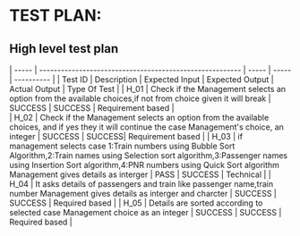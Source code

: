 # TEST PLAN:

## High level test plan

| ----- | -------------------------------------------------------- | ----- | ----- | ---------- |
| Test ID | Description | Expected Input | Expected Output | Actual Output | Type Of Test |
| H_01 | Check if the Management selects an option from the available choices,if not from choice given it will break | SUCCESS | SUCCESS | Requirement based |	
| H_02 | Check if the Management selects an option from the available choices, and if yes they it will continue the case	Management's choice, an integer | SUCCESS |	SUCCESS| Requirement based |
| H_03 | if management selects case 1:Train numbers using Bubble Sort Algorithm,2:Train names using Selection sort algorithm,3:Passenger names using Insertion Sort algorithm,4:PNR numbers using Quick Sort algorithm	Management gives details as interger | PASS |	SUCCESS | Technical |
| H_04 | It asks details of passengers and train like passenger name,train number	Management gives details as interger and charcter |	SUCCESS |	SUCCESS |	Required based |
| H_05 | Details are sorted according to selected case	Management choice as an integer |	SUCCESS |	SUCCESS |	Required based |
